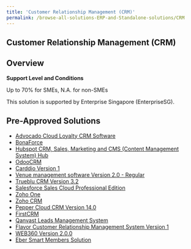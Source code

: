 ```yaml
---
title: 'Customer Relationship Management (CRM)'
permalink: /browse-all-solutions-ERP-and-Standalone-solutions/CRM
---
```


## Customer Relationship Management (CRM)
## Overview

**Support Level and Conditions**

Up to 70% for SMEs, N.A. for non-SMEs

This solution is supported by Enterprise Singapore (EnterpriseSG).

## Pre-Approved Solutions

- <a href='/productivity-solutions-grant/solutionrepo/solution110' target='_blank'>Advocado Cloud Loyalty CRM Software</a><br>
- <a href='/productivity-solutions-grant/solutionrepo/solution250' target='_blank'>BonaForce</a><br>
- <a href='/productivity-solutions-grant/solutionrepo/solution464' target='_blank'>Hubspot CRM, Sales, Marketing and CMS (Content Management System) Hub</a><br>
- <a href='/productivity-solutions-grant/solutionrepo/solution1079' target='_blank'>OdooCRM </a><br>
- <a href='/productivity-solutions-grant/solutionrepo/solution1167' target='_blank'>Carddio Version 1 </a><br>
- <a href='/productivity-solutions-grant/solutionrepo/solution1286' target='_blank'>Venue management software Version 2.0 - Regular</a><br>
- <a href='/productivity-solutions-grant/solutionrepo/solution1345' target='_blank'>Trueblu CRM Version 3.2</a><br>
- <a href='/productivity-solutions-grant/solutionrepo/solution1511' target='_blank'>Salesforce Sales Cloud Professional Edition</a><br>
- <a href='/productivity-solutions-grant/solutionrepo/solution1527' target='_blank'>Zoho One</a><br>
- <a href='/productivity-solutions-grant/solutionrepo/solution1918' target='_blank'>Zoho CRM</a><br>
- <a href='/productivity-solutions-grant/solutionrepo/solution2283' target='_blank'>Pepper Cloud CRM Version 14.0</a><br>
- <a href='/productivity-solutions-grant/solutionrepo/solution2486' target='_blank'>FirstCRM</a><br>
- <a href='/productivity-solutions-grant/solutionrepo/solution2554' target='_blank'>Qanvast Leads Management System</a><br>
- <a href='/productivity-solutions-grant/solutionrepo/solution2645' target='_blank'>Flavor Customer Relationship Management System Version 1</a><br>
- <a href='/productivity-solutions-grant/solutionrepo/solution2710' target='_blank'>WEB360 Version 2.0.0</a><br>
- <a href='/productivity-solutions-grant/solutionrepo/solution2871' target='_blank'>Eber Smart Members Solution</a><br>
